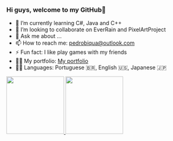 ### Hi guys, welcome to my GitHub👋

- 🌱 I’m currently learning C#, Java and C++
- 👯 I’m looking to collaborate on EverRain and PixelArtProject
- 💬 Ask me about ...
- 📫 How to reach me: pedrobiqua@outlook.com
- ⚡ Fun fact: I like play games with my friends
- 👨‍💻 My portfolio:  <a href="https://pedrobiqua.github.io/sitePessoal/" target="_blank">My portfolio</a>
- 🧑‍🏫 Languages: Portuguese 🇧🇷, English 🇺🇸, Japanese 🇯🇵 


<div>
  <a href="https://github.com/pedrobiqua">
  <img height="150em" src="https://github-readme-stats.vercel.app/api?username=pedrobiqua&show_icons=true&theme=algolia&include_all_commits=true&count_private=true"/>
  <img height="150em" src="https://github-readme-stats.vercel.app/api/top-langs/?username=pedrobiqua&layout=compact&langs_count=7&theme=algolia"/>
</div>

